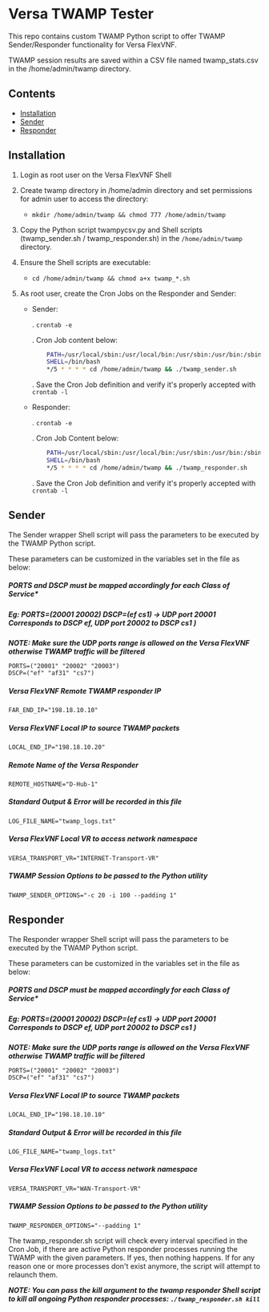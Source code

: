 # Versa TWAMP Tester

This repo contains custom TWAMP Python script to offer TWAMP Sender/Responder functionality for Versa FlexVNF.

TWAMP session results are saved within a CSV file named twamp_stats.csv in the /home/admin/twamp directory.

## Contents

- [Installation](#installation)
- [Sender](#sender)
- [Responder](#responder)


## Installation
1. Login as root user on the Versa FlexVNF Shell

2. Create twamp directory in /home/admin directory and set permissions for admin user to access the directory:
    - `mkdir /home/admin/twamp && chmod 777 /home/admin/twamp`

3. Copy the Python script twampycsv.py and Shell scripts (twamp_sender.sh / twamp_responder.sh) in the 
`/home/admin/twamp` directory.

4. Ensure the Shell scripts are executable:
    - `cd /home/admin/twamp && chmod a+x twamp_*.sh`

5. As root user, create the Cron Jobs on the Responder and Sender:

    - Sender:
    
        . `crontab -e`
        
        . Cron Job content below:
        ```bash
            PATH=/usr/local/sbin:/usr/local/bin:/usr/sbin:/usr/bin:/sbin:/bin
            SHELL=/bin/bash
            */5 * * * * cd /home/admin/twamp && ./twamp_sender.sh
        ```
        . Save the Cron Job definition and verify it's properly accepted with `crontab -l`
    
    - Responder:
    
        . `crontab -e`
        
        . Cron Job Content below:
        
        ```bash
            PATH=/usr/local/sbin:/usr/local/bin:/usr/sbin:/usr/bin:/sbin:/bin
            SHELL=/bin/bash
            */5 * * * * cd /home/admin/twamp && ./twamp_responder.sh
        ```
        
        . Save the Cron Job definition and verify it's properly accepted with `crontab -l`

## Sender

The Sender wrapper Shell script will pass the parameters to be executed by the TWAMP Python script.

These parameters can be customized in the variables set in the file as below:

##### PORTS and DSCP must be mapped accordingly for each Class of Service*
##### Eg: PORTS=(20001 20002) DSCP=(ef cs1) -> UDP port 20001 Corresponds to DSCP ef, UDP port 20002 to DSCP cs1 )

***NOTE: Make sure the UDP ports range is allowed on the Versa FlexVNF otherwise TWAMP traffic will be filtered***
```
PORTS=("20001" "20002" "20003")
DSCP=("ef" "af31" "cs7")
```

##### Versa FlexVNF Remote TWAMP responder IP
```
FAR_END_IP="198.18.10.10"
```

##### Versa FlexVNF Local IP to source TWAMP packets
```
LOCAL_END_IP="198.18.10.20"
```

##### Remote Name of the Versa Responder
```
REMOTE_HOSTNAME="D-Hub-1"
```

##### Standard Output & Error will be recorded in this file
```
LOG_FILE_NAME="twamp_logs.txt"
```

##### Versa FlexVNF Local VR to access network namespace
```
VERSA_TRANSPORT_VR="INTERNET-Transport-VR"
```

##### TWAMP Session Options to be passed to the Python utility
```
TWAMP_SENDER_OPTIONS="-c 20 -i 100 --padding 1"
```


## Responder

The Responder wrapper Shell script will pass the parameters to be executed by the TWAMP Python script.

These parameters can be customized in the variables set in the file as below:

##### PORTS and DSCP must be mapped accordingly for each Class of Service*
##### Eg: PORTS=(20001 20002) DSCP=(ef cs1) -> UDP port 20001 Corresponds to DSCP ef, UDP port 20002 to DSCP cs1 )

***NOTE: Make sure the UDP ports range is allowed on the Versa FlexVNF otherwise TWAMP traffic will be filtered***
```
PORTS=("20001" "20002" "20003")
DSCP=("ef" "af31" "cs7")
```

##### Versa FlexVNF Local IP to source TWAMP packets
```
LOCAL_END_IP="198.18.10.10"
```

##### Standard Output & Error will be recorded in this file
```
LOG_FILE_NAME="twamp_logs.txt"
```

##### Versa FlexVNF Local VR to access network namespace
```
VERSA_TRANSPORT_VR="WAN-Transport-VR"
```

##### TWAMP Session Options to be passed to the Python utility
```
TWAMP_RESPONDER_OPTIONS="--padding 1"
```

The twamp_responder.sh script will check every interval specified in the Cron Job, if there are active Python responder 
processes running the TWAMP with the given parameters. If yes, then nothing happens. If for any reason one or more 
processes don't exist anymore, the script will attempt to relaunch them.

***NOTE: You can pass the kill argument to the twamp responder Shell script to kill all ongoing Python responder 
processes: `./twamp_responder.sh kill`***